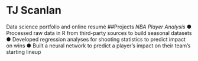 # TJ Scanlan
Data science portfolio and online resumé
##Projects
*NBA Player Analysis*
● Processed raw data in R from third-party sources to build seasonal datasets
● Developed regression analyses for shooting statistics to predict impact on wins
● Built a neural network to predict a player’s impact on their team’s starting lineup
